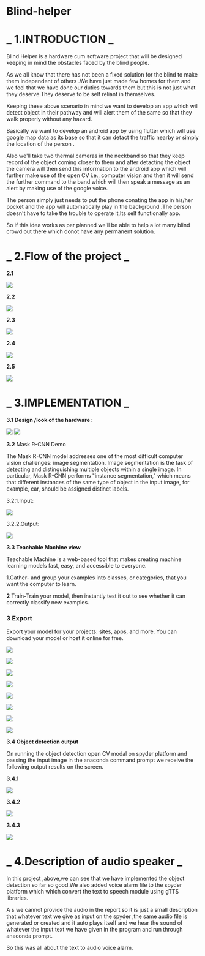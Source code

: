 # Blind-helper

# _ **1.INTRODUCTION** _

Blind Helper is a hardware cum software project that will be designed keeping in mind the obstacles faced by the blind people.

As we all know that there has not been a fixed solution for the blind to make them independent of others .We have just made few homes for them and we feel that we have done our duties towards them but this is not just what they deserve.They deserve to be self reliant in themselves.

Keeping these above scenario in mind we want to develop an app which will detect object in their pathway and will alert them of the same so that they walk properly without any hazard.

Basically we want to develop an android app by using flutter which will use google map data as its base so that it can detact the traffic nearby or simply the location of the person .

Also we&#39;ll take two thermal cameras in the neckband so that they keep record of the object coming closer to them and after detacting the object the camera will then send this information to the android app which will further make use of the open CV i.e., computer vision and then it will send the further command to the band which will then speak a message as an alert by making use of the google voice.

The person simply just needs to put the phone conating the app in his/her pocket and the app will automatically play in the background .The person doesn&#39;t have to take the trouble to operate it,Its self functionally app.

So if this idea works as per planned we&#39;ll be able to help a lot many blind crowd out there which donot have any permanent solution.

# _ **2.Flow of the project** _

**2.1**

![](RackMultipart20220513-1-88ich1_html_8378f153c719215d.png)

**2.2**

![](RackMultipart20220513-1-88ich1_html_9d2de5b6edbd8f09.jpg)

**2.3**

![](RackMultipart20220513-1-88ich1_html_c76eacba7055e244.jpg)

**2.4**

![](RackMultipart20220513-1-88ich1_html_67f9c316539410a6.jpg)

**2.5**

![](RackMultipart20220513-1-88ich1_html_3304f9bfb25a5ba5.png)

# _ **3.IMPLEMENTATION** _

**3.1 Design /look of the hardware :**

![](RackMultipart20220513-1-88ich1_html_e5403d13c1a7b35d.jpg) ![](RackMultipart20220513-1-88ich1_html_82b60b7155db3a20.jpg)

**3.2** Mask R-CNN Demo

The Mask R-CNN model addresses one of the most difficult computer vision challenges: image segmentation. Image segmentation is the task of detecting and distinguishing multiple objects within a single image. In particular, Mask R-CNN performs &quot;instance segmentation,&quot; which means that different instances of the same type of object in the input image, for example, car, should be assigned distinct labels.

3.2.1.Input:

![](RackMultipart20220513-1-88ich1_html_763ae8e8f841aa72.png)

3.2.2.Output:

![](RackMultipart20220513-1-88ich1_html_5cab744196afa0c7.png)

**3.3 Teachable Machine view**

Teachable Machine is a web-based tool that makes creating machine learning models fast, easy, and accessible to everyone.

1.Gather- and group your examples into classes, or categories, that you want the computer to learn.

**2** Train-Train your model, then instantly test it out to see whether it can correctly classify new examples.

### **3** Export

Export your model for your projects: sites, apps, and more. You can download your model or host it online for free.

![](RackMultipart20220513-1-88ich1_html_a115c4efef9edbf.jpg)

![](RackMultipart20220513-1-88ich1_html_ac6598af049ee7f7.jpg)

![](RackMultipart20220513-1-88ich1_html_f758a161b2a9fcc4.jpg)

![](RackMultipart20220513-1-88ich1_html_d1f50c504329ede8.jpg)

![](RackMultipart20220513-1-88ich1_html_2080136caf0034fc.jpg)

![](RackMultipart20220513-1-88ich1_html_3478dade8022299e.jpg)

![](RackMultipart20220513-1-88ich1_html_bde8b9bee36a5423.jpg)

![](RackMultipart20220513-1-88ich1_html_caaf38decd450722.jpg)

**3.4 Object detection output**

On running the object detection open CV modal on spyder platform and passing the input image in the anaconda command prompt we receive the following output results on the screen.

**3.4.1**

![](RackMultipart20220513-1-88ich1_html_4ecd347792652745.png)

**3.4.2**

![](RackMultipart20220513-1-88ich1_html_e4adb1c0f9f51ad8.jpg)

**3.4.3**

![](RackMultipart20220513-1-88ich1_html_803e0987904bf547.jpg)

# _ **4.Description of audio speaker** _

In this project ,above,we can see that we have implemented the object detection so far so good.We also added voice alarm file to the spyder platform which which convert the text to speech module using gTTS libraries.

A s we cannot provide the audio in the report so it is just a small description that whatever text we give as input on the spyder ,the same audio file is generated or created and it auto plays itself and we hear the sound of whatever the input text we have given in the program and run through anaconda prompt.

So this was all about the text to audio voice alarm.
